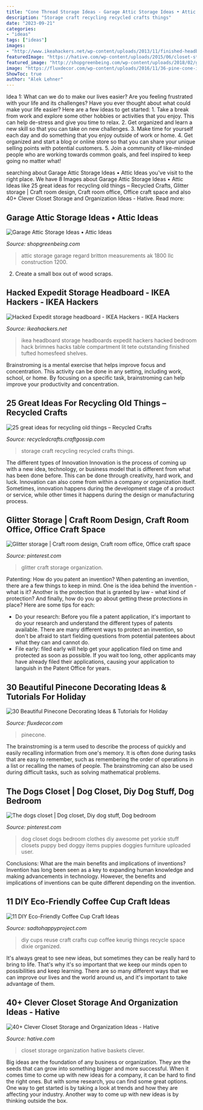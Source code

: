 ```yaml
---
title: "Cone Thread Storage Ideas - Garage Attic Storage Ideas • Attic Ideas"
description: "Storage craft recycling recycled crafts things"
date: "2023-09-21"
categories:
- "ideas"
tags: ["ideas"]
images:
- "http://www.ikeahackers.net/wp-content/uploads/2013/11/finished-headboard-for-ikea-hackers.jpg"
featuredImage: "https://hative.com/wp-content/uploads/2015/06/closet-storage/39-closet-storage-organization-ideas.jpg"
featured_image: "http://shopgreenbeing.com/wp-content/uploads/2018/02/garage-attic-storage-ak-britton-construction-llc-with-regard-to-measurements-1800-x-1200.jpg"
image: "https://fluxdecor.com/wp-content/uploads/2016/11/36-pine-cone-ideas.jpg"
ShowToc: true
author: "Alek Lehner"
---
```



Idea 1: What can we do to make our lives easier?
Are you feeling frustrated with your life and its challenges? Have you ever thought about what could make your life easier? Here are a few ideas to get started: 1. Take a break from work and explore some other hobbies or activities that you enjoy. This can help de-stress and give you time to relax. 2. Get organized and learn a new skill so that you can take on new challenges. 3. Make time for yourself each day and do something that you enjoy outside of work or home. 4. Get organized and start a blog or online store so that you can share your unique selling points with potential customers. 5. Join a community of like-minded people who are working towards common goals, and feel inspired to keep going no matter what! 
	

		
searching about Garage Attic Storage Ideas • Attic Ideas you've visit to the right place. We have 8 Images about Garage Attic Storage Ideas • Attic Ideas like 25 great ideas for recycling old things – Recycled Crafts, Glitter storage | Craft room design, Craft room office, Office craft space and also 40+ Clever Closet Storage and Organization Ideas - Hative. Read more:
		
    
## Garage Attic Storage Ideas • Attic Ideas

<img loading=lazy src="http://shopgreenbeing.com/wp-content/uploads/2018/02/garage-attic-storage-ak-britton-construction-llc-with-regard-to-measurements-1800-x-1200.jpg" onerror="this.onerror=null;this.src='https://tse3.mm.bing.net/th?id=OIP.q0Sd6N1p2uJkRAzCcSgXmwHaE8&amp;pid=15.1';" alt="Garage Attic Storage Ideas • Attic Ideas">

_Source: shopgreenbeing.com_

>attic storage garage regard britton measurements ak 1800 llc construction 1200. 

	

2. Create a small box out of wood scraps.

    
## Hacked Expedit Storage Headboard - IKEA Hackers - IKEA Hackers

<img loading=lazy src="http://www.ikeahackers.net/wp-content/uploads/2013/11/finished-headboard-for-ikea-hackers.jpg" onerror="this.onerror=null;this.src='https://tse2.mm.bing.net/th?id=OIP.-M1p2EtjutsP-GGJ2SU-tQHaFj&amp;pid=15.1';" alt="Hacked Expedit storage headboard - IKEA Hackers - IKEA Hackers">

_Source: ikeahackers.net_

>ikea headboard storage headboards expedit hackers hacked bedroom hack brimnes hacks table compartment lit tete outstanding finished tufted homesfeed shelves. 

	

Brainstroming is a mental exercise that helps improve focus and concentration. This activity can be done in any setting, including work, school, or home. By focusing on a specific task, brainstroming can help improve your productivity and concentration.

    
## 25 Great Ideas For Recycling Old Things – Recycled Crafts

<img loading=lazy src="https://i1.wp.com/recycledcrafts.craftgossip.com/files/2016/06/ironingboard-to-craft-storage.jpg?fit=600%2C988&amp;ssl=1" onerror="this.onerror=null;this.src='https://tse3.mm.bing.net/th?id=OIP.Vx7mOznRgWAOR98ajYQgggHaMM&amp;pid=15.1';" alt="25 great ideas for recycling old things – Recycled Crafts">

_Source: recycledcrafts.craftgossip.com_

>storage craft recycling recycled crafts things. 

	

The different types of Innovation
Innovation is the process of coming up with a new idea, technology, or business model that is different from what has been done before. This can be done through creativity, hard work, and luck. Innovation can also come from within a company or organization itself. Sometimes, innovation happens during the development stage of a product or service, while other times it happens during the design or manufacturing process.

    
## Glitter Storage | Craft Room Design, Craft Room Office, Office Craft Space

<img loading=lazy src="https://i.pinimg.com/736x/fa/bc/94/fabc9418b18fac10adf705e7c01f1538.jpg" onerror="this.onerror=null;this.src='https://tse2.mm.bing.net/th?id=OIP.Z2BbegQdAldDpslrwPbeyAHaJ4&amp;pid=15.1';" alt="Glitter storage | Craft room design, Craft room office, Office craft space">

_Source: pinterest.com_

>glitter craft storage organization. 

	

Patenting: How do you patent an invention?
When patenting an invention, there are a few things to keep in mind. One is the idea behind the invention - what is it? Another is the protection that is granted by law - what kind of protection? And finally, how do you go about getting these protections in place? Here are some tips for each: 
- Do your research: Before you file a patent application, it's important to do your research and understand the different types of patents available. There are many different ways to protect an invention, so don't be afraid to start fielding questions from potential patentees about what they can and cannot do. 
- File early: filed early will help get your application filed on time and protected as soon as possible. If you wait too long, other applicants may have already filed their applications, causing your application to languish in the Patent Office for years.

    
## 30 Beautiful Pinecone Decorating Ideas &amp; Tutorials For Holiday

<img loading=lazy src="https://fluxdecor.com/wp-content/uploads/2016/11/36-pine-cone-ideas.jpg" onerror="this.onerror=null;this.src='https://tse4.mm.bing.net/th?id=OIP.H0QEDHMVRC6PAXCRFl6igQHaLH&amp;pid=15.1';" alt="30 Beautiful Pinecone Decorating Ideas &amp; Tutorials for Holiday">

_Source: fluxdecor.com_

>pinecone. 

	

The brainstroming is a term used to describe the process of quickly and easily recalling information from one's memory. It is often done during tasks that are easy to remember, such as remembering the order of operations in a list or recalling the names of people. The brainstroming can also be used during difficult tasks, such as solving mathematical problems.

    
## The Dogs Closet | Dog Closet, Diy Dog Stuff, Dog Bedroom

<img loading=lazy src="https://i.pinimg.com/originals/29/e4/5f/29e45ff683b5dda27ac8674562f99435.jpg" onerror="this.onerror=null;this.src='https://tse1.mm.bing.net/th?id=OIP.-Rud19TmfdAQhuBG26JzEwHaJ4&amp;pid=15.1';" alt="The dogs closet | Dog closet, Diy dog stuff, Dog bedroom">

_Source: pinterest.com_

>dog closet dogs bedroom clothes diy awesome pet yorkie stuff closets puppy bed doggy items puppies doggies furniture uploaded user. 

	

Conclusions: What are the main benefits and implications of inventions?
Invention has long been seen as a key to expanding human knowledge and making advancements in technology. However, the benefits and implications of inventions can be quite different depending on the invention.

    
## 11 DIY Eco-Friendly Coffee Cup Craft Ideas

<img loading=lazy src="https://sadtohappyproject.com/wp-content/uploads/2015/04/DIY-keurig-k-cups-crafts-to-make-reuse-recycle-upcycle-art-and-craft10.jpg" onerror="this.onerror=null;this.src='https://tse2.mm.bing.net/th?id=OIP.kFMRyTXkH-owKbgwUUULdQHaMK&amp;pid=15.1';" alt="11 DIY Eco-Friendly Coffee Cup Craft Ideas">

_Source: sadtohappyproject.com_

>diy cups reuse craft crafts cup coffee keurig things recycle space dixie organized. 

	

It's always great to see new ideas, but sometimes they can be really hard to bring to life. That's why it's so important that we keep our minds open to possibilities and keep learning. There are so many different ways that we can improve our lives and the world around us, and it's important to take advantage of them.

    
## 40+ Clever Closet Storage And Organization Ideas - Hative

<img loading=lazy src="https://hative.com/wp-content/uploads/2015/06/closet-storage/39-closet-storage-organization-ideas.jpg" onerror="this.onerror=null;this.src='https://tse4.mm.bing.net/th?id=OIP.sMH_HfWKHuy7O8d7Yk8JZwHaJ4&amp;pid=15.1';" alt="40+ Clever Closet Storage and Organization Ideas - Hative">

_Source: hative.com_

>closet storage organization hative baskets clever. 

	

Big ideas are the foundation of any business or organization. They are the seeds that can grow into something bigger and more successful. When it comes time to come up with new ideas for a company, it can be hard to find the right ones. But with some research, you can find some great options. One way to get started is by taking a look at trends and how they are affecting your industry. Another way to come up with new ideas is by thinking outside the box.

